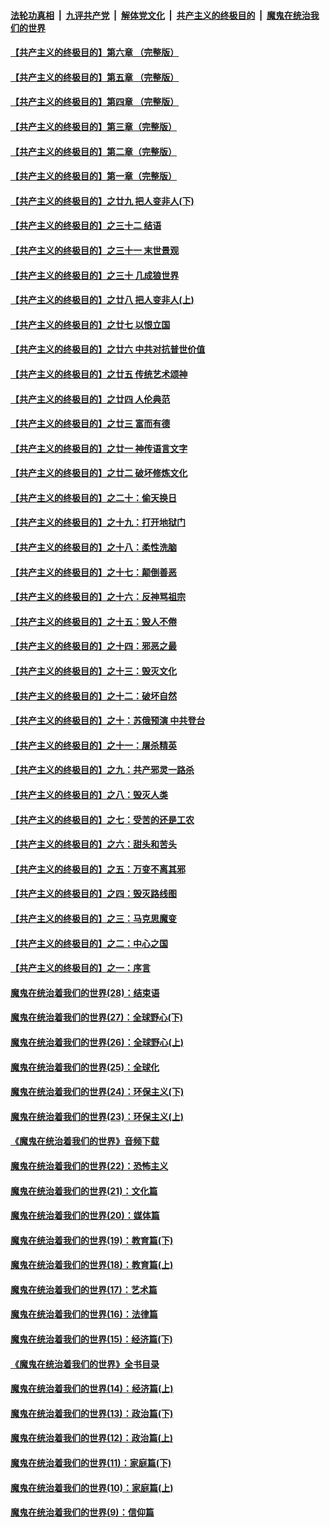 ####  [法轮功真相](../../../../basic/blob/master/README.md?t=06092201) &nbsp;|&nbsp; [九评共产党](../../../../9ping.md/blob/master/README.md?t=06092201) &nbsp;|&nbsp; [解体党文化](../../../../jtdwh.md/blob/master/README.md?t=06092201)  &nbsp;|&nbsp; [共产主义的终极目的](../../../../gczydzjmd.md/blob/master/README.md?t=06092201) &nbsp;|&nbsp; [魔鬼在统治我们的世界](../../../../mgztzwmdsj.md/blob/master/README.md?t=06092201) 

#### [【共产主义的终极目的】第六章 （完整版）](../pages/nsc422/n11428913.md?t=06092201) 

#### [【共产主义的终极目的】第五章 （完整版）](../pages/nsc422/n11428912.md?t=06092201) 

#### [【共产主义的终极目的】第四章 （完整版）](../pages/nsc422/n11428907.md?t=06092201) 

#### [【共产主义的终极目的】第三章（完整版）](../pages/nsc422/n11428848.md?t=06092201) 

#### [【共产主义的终极目的】第二章（完整版）](../pages/nsc422/n11428831.md?t=06092201) 

#### [【共产主义的终极目的】第一章（完整版）](../pages/nsc422/n11417651.md?t=06092201) 

#### [【共产主义的终极目的】之廿九 把人变非人(下)](../pages/nsc422/n11344140.md?t=06092201) 

#### [【共产主义的终极目的】之三十二 结语](../pages/nsc422/n11360535.md?t=06092201) 

#### [【共产主义的终极目的】之三十一 末世景观](../pages/nsc422/n11351129.md?t=06092201) 

#### [【共产主义的终极目的】之三十 几成狼世界](../pages/nsc422/n11348280.md?t=06092201) 

#### [【共产主义的终极目的】之廿八 把人变非人(上)](../pages/nsc422/n11340492.md?t=06092201) 

#### [【共产主义的终极目的】之廿七 以恨立国](../pages/nsc422/n11336944.md?t=06092201) 

#### [【共产主义的终极目的】之廿六 中共对抗普世价值](../pages/nsc422/n11324785.md?t=06092201) 

#### [【共产主义的终极目的】之廿五 传统艺术颂神](../pages/nsc422/n11296396.md?t=06092201) 

#### [【共产主义的终极目的】之廿四 人伦典范](../pages/nsc422/n11296397.md?t=06092201) 

#### [【共产主义的终极目的】之廿三 富而有德](../pages/nsc422/n11283598.md?t=06092201) 

#### [【共产主义的终极目的】之廿一 神传语言文字](../pages/nsc422/n11263265.md?t=06092201) 

#### [【共产主义的终极目的】之廿二 破坏修炼文化](../pages/nsc422/n11245728.md?t=06092201) 

#### [【共产主义的终极目的】之二十：偷天换日](../pages/nsc422/n11238846.md?t=06092201) 

#### [【共产主义的终极目的】之十九：打开地狱门](../pages/nsc422/n11206376.md?t=06092201) 

#### [【共产主义的终极目的】之十八：柔性洗脑](../pages/nsc422/n11199994.md?t=06092201) 

#### [【共产主义的终极目的】之十七：颠倒善恶](../pages/nsc422/n11179782.md?t=06092201) 

#### [【共产主义的终极目的】之十六：反神骂祖宗](../pages/nsc422/n11166798.md?t=06092201) 

#### [【共产主义的终极目的】之十五：毁人不倦](../pages/nsc422/n11166792.md?t=06092201) 

#### [【共产主义的终极目的】之十四：邪恶之最](../pages/nsc422/n11150249.md?t=06092201) 

#### [【共产主义的终极目的】之十三：毁灭文化](../pages/nsc422/n11135227.md?t=06092201) 

#### [【共产主义的终极目的】之十二：破坏自然](../pages/nsc422/n11135214.md?t=06092201) 

#### [【共产主义的终极目的】之十：苏俄预演 中共登台](../pages/nsc422/n11118424.md?t=06092201) 

#### [【共产主义的终极目的】之十一：屠杀精英](../pages/nsc422/n11118442.md?t=06092201) 

#### [【共产主义的终极目的】之九：共产邪灵一路杀](../pages/nsc422/n11114139.md?t=06092201) 

#### [【共产主义的终极目的】之八：毁灭人类](../pages/nsc422/n11108503.md?t=06092201) 

#### [【共产主义的终极目的】之七：受苦的还是工农](../pages/nsc422/n11101809.md?t=06092201) 

#### [【共产主义的终极目的】之六：甜头和苦头](../pages/nsc422/n11096971.md?t=06092201) 

#### [【共产主义的终极目的】之五：万变不离其邪](../pages/nsc422/n11091285.md?t=06092201) 

#### [【共产主义的终极目的】之四：毁灭路线图](../pages/nsc422/n11086284.md?t=06092201) 

#### [【共产主义的终极目的】之三：马克思魔变](../pages/nsc422/n11061941.md?t=06092201) 

#### [【共产主义的终极目的】之二：中心之国](../pages/nsc422/n11047728.md?t=06092201) 

#### [【共产主义的终极目的】之一：序言](../pages/nsc422/n11086077.md?t=06092201) 

#### [魔鬼在统治着我们的世界(28)：结束语](../pages/nsc422/n10936246.md?t=06092201) 

#### [魔鬼在统治着我们的世界(27)：全球野心(下)](../pages/nsc422/n10928319.md?t=06092201) 

#### [魔鬼在统治着我们的世界(26)：全球野心(上)](../pages/nsc422/n10900318.md?t=06092201) 

#### [魔鬼在统治着我们的世界(25)：全球化](../pages/nsc422/n10788205.md?t=06092201) 

#### [魔鬼在统治着我们的世界(24)：环保主义(下)](../pages/nsc422/n10695307.md?t=06092201) 

#### [魔鬼在统治着我们的世界(23)：环保主义(上)](../pages/nsc422/n10688613.md?t=06092201) 

#### [《魔鬼在统治着我们的世界》音频下载](../pages/nsc422/n10635553.md?t=06092201) 

#### [魔鬼在统治着我们的世界(22)：恐怖主义](../pages/nsc422/n10614727.md?t=06092201) 

#### [魔鬼在统治着我们的世界(21)：文化篇](../pages/nsc422/n10597706.md?t=06092201) 

#### [魔鬼在统治着我们的世界(20)：媒体篇](../pages/nsc422/n10586579.md?t=06092201) 

#### [魔鬼在统治着我们的世界(19)：教育篇(下)](../pages/nsc422/n10564808.md?t=06092201) 

#### [魔鬼在统治着我们的世界(18)：教育篇(上)](../pages/nsc422/n10526970.md?t=06092201) 

#### [魔鬼在统治着我们的世界(17)：艺术篇](../pages/nsc422/n10499093.md?t=06092201) 

#### [魔鬼在统治着我们的世界(16)：法律篇](../pages/nsc422/n10485969.md?t=06092201) 

#### [魔鬼在统治着我们的世界(15)：经济篇(下)](../pages/nsc422/n10469975.md?t=06092201) 

#### [《魔鬼在统治着我们的世界》全书目录](../pages/nsc422/n10464261.md?t=06092201) 

#### [魔鬼在统治着我们的世界(14)：经济篇(上)](../pages/nsc422/n10457370.md?t=06092201) 

#### [魔鬼在统治着我们的世界(13)：政治篇(下)](../pages/nsc422/n10448270.md?t=06092201) 

#### [魔鬼在统治着我们的世界(12)：政治篇(上)](../pages/nsc422/n10444576.md?t=06092201) 

#### [魔鬼在统治着我们的世界(11)：家庭篇(下)](../pages/nsc422/n10440961.md?t=06092201) 

#### [魔鬼在统治着我们的世界(10)：家庭篇(上)](../pages/nsc422/n10435448.md?t=06092201) 

#### [魔鬼在统治着我们的世界(9)：信仰篇](../pages/nsc422/n10432159.md?t=06092201) 

